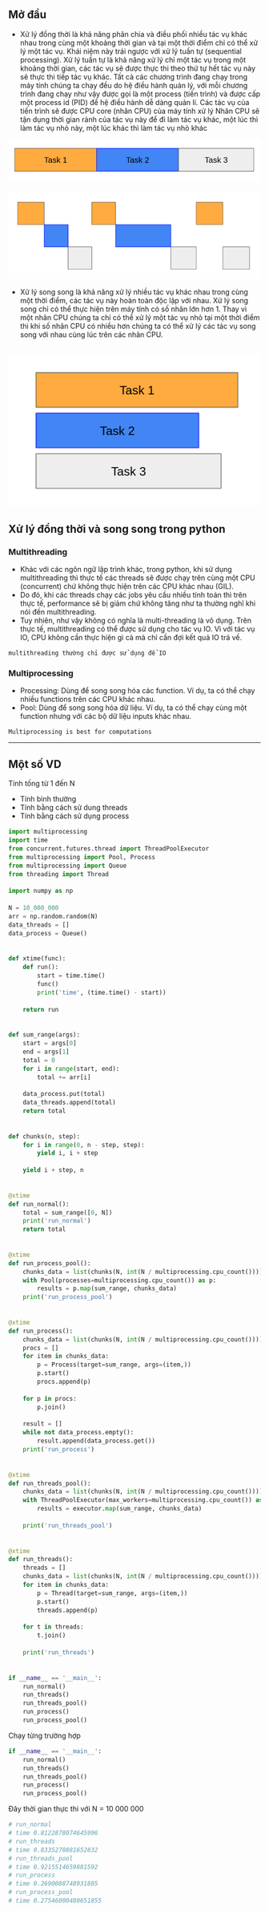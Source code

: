 ## Mở đầu
- Xử lý đồng thời là khả năng phân chia và điều phối nhiều tác vụ khác nhau trong cùng một khoảng thời gian và tại một thời điểm chỉ có thể xử lý một tác vụ. 
Khái niệm này trái ngược với xử lý tuần tự (sequential processing). Xử lý tuần tự là khả năng xử lý chỉ một tác vụ trong một khoảng thời gian, các tác vụ sẽ được thực thi theo thứ tự hết tác vụ này sẽ thực thi tiếp tác vụ khác.
Tất cả các chương trình đang chạy trong máy tính chúng ta chạy đều do hệ điều hành quản lý, với mỗi chương trình đang chạy như vậy được gọi là một process (tiến trình) và được cấp một process id (PID) để hệ điều hành dễ dàng quản lí. Các tác vụ của tiến trình sẽ được CPU core (nhân CPU) của máy tính xử lý
Nhân CPU sẽ tận dụng thời gian rảnh của tác vụ này để đi làm tác vụ khác, một lúc thì làm tác vụ nhỏ này, một lúc khác thì làm tác vụ nhỏ khác

![](images/lap-trinh-tuan-tu.png)

![](images/lap-trinh-dong-thoi.png)

- Xử lý song song là khả năng xử lý nhiều tác vụ khác nhau trong cùng một thời điểm, các tác vụ này hoàn toàn độc lập với nhau. Xử lý song song chỉ có thể thực hiện trên máy tính có số nhân lớn hơn 1. Thay vì một nhân CPU chúng ta chỉ có thể xử lý một tác vụ nhỏ tại một thời điểm thì khi số nhân CPU có nhiều hơn chúng ta có thể xử lý các tác vụ song song với nhau cùng lúc trên các nhân CPU.

![](images/lap-trinh-song-song.png)
---
## Xử lý đồng thời và song song trong python
### Multithreading
- Khác với các ngôn ngữ lập trình khác, 
trong python, khi sử dụng multithreading thì thực tế các threads 
sẽ được chạy trên cùng một CPU (concurrent) chứ không thực hiện trên các CPU khác nhau (GIL).
- Do đó, khi các threads chạy các jobs yêu cầu nhiều tính toán thì trên thực tế, performance sẽ bị giảm chứ không tăng như ta thường nghĩ khi nói đến multithreading.
- Tuy nhiên, như vậy không có nghĩa là multi-threading là vô dụng. Trên thực tế, multithreading có thể được sử dụng cho tác vụ IO. Vì với tác vụ IO, CPU không cần thực hiện gì cả mà chỉ cần đợi kết quả IO trả về.

```
multithreading thường chỉ được sử dụng để IO
```

### Multiprocessing
- Processing: Dùng để song song hóa các function. Ví dụ, ta có thể chạy nhiều functions trên các CPU khác nhau.
- Pool: Dùng để song song hóa dữ liệu. Ví dụ, ta có thể chạy cùng một function nhưng với các bộ dữ liệu inputs khác nhau.

```
Multiprocessing is best for computations
```
---
## Một số VD

Tính tống từ 1 đến N
- Tính bình thường
- Tính bằng cách sử dung threads
- Tính bằng cách sử dụng process

```python
import multiprocessing
import time
from concurrent.futures.thread import ThreadPoolExecutor
from multiprocessing import Pool, Process
from multiprocessing import Queue
from threading import Thread

import numpy as np

N = 10_000_000
arr = np.random.random(N)
data_threads = []
data_process = Queue()


def xtime(func):
    def run():
        start = time.time()
        func()
        print('time', (time.time() - start))

    return run


def sum_range(args):
    start = args[0]
    end = args[1]
    total = 0
    for i in range(start, end):
        total += arr[i]

    data_process.put(total)
    data_threads.append(total)
    return total


def chunks(n, step):
    for i in range(0, n - step, step):
        yield i, i + step

    yield i + step, n


@xtime
def run_normal():
    total = sum_range([0, N])
    print('run_normal')
    return total


@xtime
def run_process_pool():
    chunks_data = list(chunks(N, int(N / multiprocessing.cpu_count())))
    with Pool(processes=multiprocessing.cpu_count()) as p:
        results = p.map(sum_range, chunks_data)
    print('run_process_pool')


@xtime
def run_process():
    chunks_data = list(chunks(N, int(N / multiprocessing.cpu_count())))
    procs = []
    for item in chunks_data:
        p = Process(target=sum_range, args=(item,))
        p.start()
        procs.append(p)

    for p in procs:
        p.join()

    result = []
    while not data_process.empty():
        result.append(data_process.get())
    print('run_process')


@xtime
def run_threads_pool():
    chunks_data = list(chunks(N, int(N / multiprocessing.cpu_count())))
    with ThreadPoolExecutor(max_workers=multiprocessing.cpu_count()) as executor:
        results = executor.map(sum_range, chunks_data)

    print('run_threads_pool')


@xtime
def run_threads():
    threads = []
    chunks_data = list(chunks(N, int(N / multiprocessing.cpu_count())))
    for item in chunks_data:
        p = Thread(target=sum_range, args=(item,))
        p.start()
        threads.append(p)

    for t in threads:
        t.join()

    print('run_threads')


if __name__ == '__main__':
    run_normal()
    run_threads()
    run_threads_pool()
    run_process()
    run_process_pool()

```

Chạy từng trường hợp
```python
if __name__ == '__main__':
    run_normal()
    run_threads()
    run_threads_pool()
    run_process()
    run_process_pool()


```

Đây thời gian thực thi với N = 10 000 000
```python
# run_normal
# time 0.8122878074645996
# run_threads
# time 0.8335270881652832
# run_threads_pool
# time 0.9215514659881592
# run_process
# time 0.2690088748931885
# run_process_pool
# time 0.27546000480651855
```
